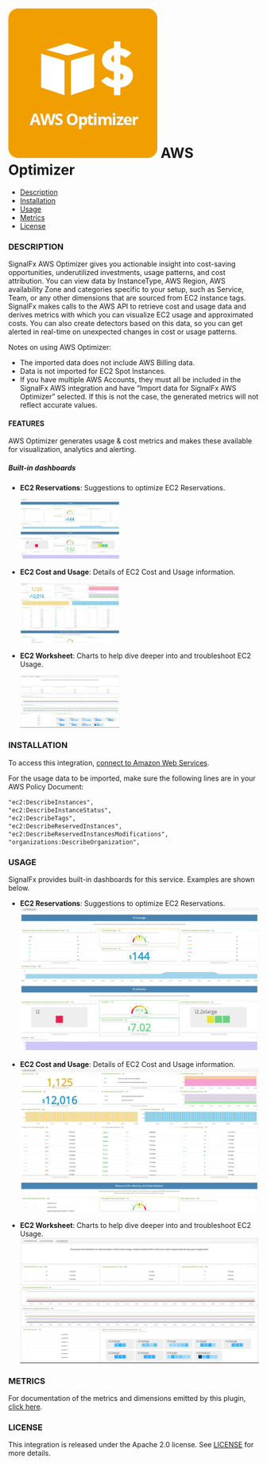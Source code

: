 # ![](./img/integration_optimizer.png) AWS Optimizer

- [Description](#description)
- [Installation](#installation)
- [Usage](#usage)
- [Metrics](#metrics)
- [License](#license)

### DESCRIPTION

SignalFx AWS Optimizer gives you actionable insight into cost-saving opportunities, underutilized investments, usage patterns, and cost attribution. You can view data by InstanceType, AWS Region, AWS availability Zone and categories specific to your setup, such as Service, Team, or any other dimensions that are sourced from EC2 instance tags. SignalFx makes calls to the AWS API to retrieve cost and usage data and derives metrics with which you can visualize EC2 usage and approximated costs. You can also create detectors based on this data, so you can get alerted in real-time on unexpected changes in cost or usage patterns.

Notes on using AWS Optimizer:
- The imported data does not include AWS Billing data.
- Data is not imported for EC2 Spot Instances.
- If you have multiple AWS Accounts, they must all be included in the SignalFx AWS integration and have “Import data for SignalFx AWS Optimizer” selected. If this is not the case, the generated metrics will not reflect accurate values.

#### FEATURES

AWS Optimizer generates usage & cost metrics and makes these available for visualization, analytics and alerting.

##### Built-in dashboards

- **EC2 Reservations**: Suggestions to optimize EC2 Reservations.

  [<img src='./img/dashboard_optimizer_ec2_reservations.png' width=200px>](./img/dashboard_optimizer_ec2_reservations.png)

- **EC2 Cost and Usage**: Details of EC2 Cost and Usage information.

  [<img src='./img/dashboard_optimizer_ec2_cost_usage.png' width=200px>](./img/dashboard_optimizer_ec2_cost_usage.png)

- **EC2 Worksheet**: Charts to help dive deeper into and troubleshoot EC2 Usage.

  [<img src='./img/dashboard_optimizer_ec2_worksheet.png' width=200px>](./img/dashboard_optimizer_ec2_worksheet.png)

### INSTALLATION

To access this integration, [connect to Amazon Web Services](https://github.com/signalfx/integrations/tree/master/aws)[](sfx_link:aws).

For the usage data to be imported, make sure the following lines are in your AWS Policy Document:

```
"ec2:DescribeInstances",
"ec2:DescribeInstanceStatus",
"ec2:DescribeTags",
"ec2:DescribeReservedInstances",
"ec2:DescribeReservedInstancesModifications",
"organizations:DescribeOrganization",
```

### USAGE

SignalFx provides built-in dashboards for this service. Examples are shown below.

- **EC2 Reservations**: Suggestions to optimize EC2 Reservations.
![](./img/dashboard_optimizer_ec2_reservations.png)

- **EC2 Cost and Usage**: Details of EC2 Cost and Usage information.
![](./img/dashboard_optimizer_ec2_cost_usage.png)

- **EC2 Worksheet**: Charts to help dive deeper into and troubleshoot EC2 Usage.
![](./img/dashboard_optimizer_ec2_worksheet.png)

### METRICS

For documentation of the metrics and dimensions emitted by this plugin, [click here](./docs).

### LICENSE

This integration is released under the Apache 2.0 license. See [LICENSE](./LICENSE) for more details.
